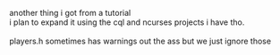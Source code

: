 another thing i got from a tutorial \
i plan to expand it using the cql and ncurses projects i have tho. \
\
players.h sometimes has warnings out the ass but we just ignore those